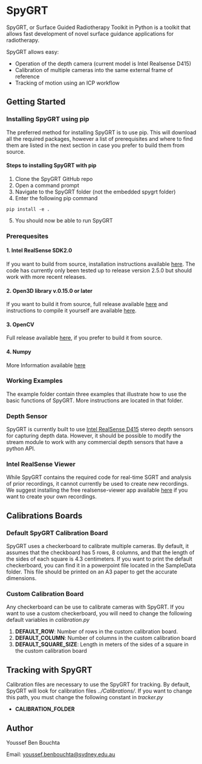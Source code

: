 # SpyGRT

SpyGRT, or Surface Guided Radiotherapy Toolkit in Python is a toolkit that allows fast development of novel surface guidance applications for radiotherapy. 

SpyGRT allows easy: 
- Operation of the depth camera (current model is Intel Realsense D415)
- Calibration of multiple cameras into the same external frame of reference
- Tracking of motion using an ICP workflow 

## Getting Started

### Installing SpyGRT using pip
The preferred method for installing SpyGRT is to use pip. This will download all the required packages, however a list of prerequisites and where to find them are listed in the next section in case you prefer to build them from source.

#### Steps to installing SpyGRT with pip

  1. Clone the SpyGRT GitHub repo
  2. Open a command prompt 
  3. Navigate to the SpyGRT folder (not the embedded spygrt folder)
  4. Enter the following pip command
  
```
pip install -e . 
```
  5. You should now be able to run SpyGRT

### Prerequesites

#### 1. Intel RealSense SDK2.0 

If you want to build from source, installation instructions available [here](https://github.com/IntelRealSense/librealsense). The code has currently only been tested up to release version 2.5.0 but should work with more recent releases. 

#### 2. Open3D library v.0.15.0 or later

If you want to build it from source, full release available [here](https://github.com/PointCloudLibrary/pcl/releases) and instructions to compile it yourself are available [here](http://www.open3d.org/docs/release/getting_started.html).

#### 3. OpenCV 

Full release available [here](https://opencv.org/releases/), if you prefer to build it from source. 

#### 4. Numpy
More Information available [here](https://numpy.org/install/)

### Working Examples
The example folder contain three examples that illustrate how to use the basic functions of SpyGRT. More instructions are located in that folder.

### Depth Sensor
SpyGRT is currently built to use [Intel RealSense D415](https://www.intelrealsense.com/depth-camera-d415/) stereo depth sensors for capturing depth data. However, it should be possible to modify the stream module to work with any commercial depth sensors that have a python API. 

### Intel RealSense Viewer
While SpyGRT contains the required code for real-time SGRT and analysis of prior recordings, it cannot currently be used to create new recordings. We suggest installing the free realsense-viewer app available [here](https://www.intelrealsense.com/sdk-2/) if you want to create your own recordings. 

## Calibrations Boards

### Default SpyGRT Calibration Board

SpyGRT uses a checkerboard to calibrate multiple cameras. By default, it assumes that the checkboard has 5 rows, 8 columns, and that the length of the sides of each square is 4.3 centimeters. If you want to print the default checkerboard, you can find it in a powerpoint file located in the SampleData folder. This file should be printed on an A3 paper to get the accurate dimensions. 

### Custom Calibration Board
Any checkerboard can be use to calibrate cameras with SpyGRT. If you want to use a custom checkerboard, you will need to change the following default variables in *calibration.py*

1. **DEFAULT_ROW**: Number of rows in the custom calibration board.
2. **DEFAULT_COLUMN**: Number of columns in the custom calibration board
3. **DEFAULT_SQUARE_SIZE**: Length in meters of the sides of a square in the custom calibration board 

## Tracking with SpyGRT
Calibration files are necessary to use the SpyGRT for tracking. By default, SpyGRT will look for calibration files *../Calibrations/*. If you want to change this path, you must change the following constant in *tracker.py*

- **CALIBRATION_FOLDER**

## Author
Youssef Ben Bouchta

Email: youssef.benbouchta@sydney.edu.au
